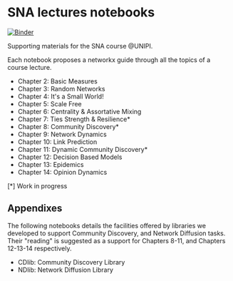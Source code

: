 # SNA lectures notebooks
[![Binder](https://mybinder.org/badge_logo.svg)](https://mybinder.org/v2/gh/sna-unipi/SNA_lectures_notebooks/HEAD)

Supporting materials for the SNA course @UNIPI.

Each notebook proposes a networkx guide through all the topics of a course lecture.

- Chapter 2: Basic Measures
- Chapter 3: Random Networks
- Chapter 4: It's a Small World!
- Chapter 5: Scale Free
- Chapter 6: Centrality & Assortative Mixing
- Chapter 7: Ties Strength & Resilience*
- Chapter 8: Community Discovery*
- Chapter 9: Network Dynamics
- Chapter 10: Link Prediction
- Chapter 11: Dynamic Community Discovery*
- Chapter 12: Decision Based Models
- Chapter 13: Epidemics
- Chapter 14: Opinion Dynamics

[*] Work in progress

## Appendixes
The following notebooks details the facilities offered by libraries we developed to support Community Discovery, and Network Diffusion tasks.
Their "reading" is suggested as a support for Chapters 8-11, and Chapters 12-13-14 respectively.

- CDlib: Community Discovery Library
- NDlib: Network Diffusion Library
